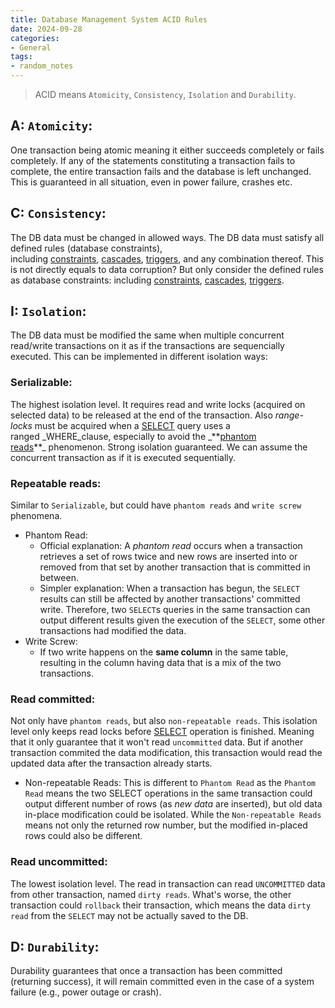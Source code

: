 ```yaml
---
title: Database Management System ACID Rules
date: 2024-09-28
categories:
- General
tags:
- random_notes
---
```


> ACID means `Atomicity`, `Consistency`, `Isolation` and `Durability`. 

## A: `Atomicity`:
One transaction being atomic meaning it either succeeds completely or fails completely. If any of the statements constituting a transaction fails to complete, the entire transaction fails and the database is left unchanged. This is guaranteed in all situation, even in power failure, crashes etc. 

## C: `Consistency`:
The DB data must be changed in allowed ways. The DB data must satisfy all defined rules (database constraints), including [constraints](https://en.wikipedia.org/wiki/Integrity_constraints "Integrity constraints"), [cascades](https://en.wikipedia.org/wiki/Cascading_rollback "Cascading rollback"), [triggers](https://en.wikipedia.org/wiki/Database_trigger "Database trigger"), and any combination thereof. This is not directly equals to data corruption? But only consider the defined rules as database constraints:  including [constraints](https://en.wikipedia.org/wiki/Integrity_constraints "Integrity constraints"), [cascades](https://en.wikipedia.org/wiki/Cascading_rollback "Cascading rollback"), [triggers](https://en.wikipedia.org/wiki/Database_trigger "Database trigger"). 


## I: `Isolation`:
The DB data must be modified the same when multiple concurrent read/write transactions on it as if the transactions are sequencially executed. This can be implemented in different isolation ways:

### Serializable:
The highest isolation level. It requires read and write locks (acquired on selected data) to be released at the end of the transaction. Also _range-locks_ must be acquired when a [SELECT](https://en.wikipedia.org/wiki/Select_(SQL) "Select (SQL)") query uses a ranged _WHERE_clause, especially to avoid the _**[phantom reads](https://en.wikipedia.org/wiki/Isolation_(database_systems)#Phantom_reads)**_ phenomenon. Strong isolation guaranteed. We can assume the concurrent transaction as if it is executed sequentially. 

### Repeatable reads:
Similar to `Serializable`, but could have `phantom reads` and `write screw` phenomena. 

- Phantom Read:
	- Official explanation: A _phantom read_ occurs when a transaction retrieves a set of rows twice and new rows are inserted into or removed from that set by another transaction that is committed in between.
	- Simpler explanation: When a transaction has begun, the `SELECT` results can still be affected by another transactions' committed write. Therefore, two `SELECT`s queries in the same transaction can output different results given the execution of the `SELECT`, some other transactions had modified the data. 
- Write Screw:
	- If two write happens on the **same column** in the same table, resulting in the column having data that is a mix of the two transactions.


### Read committed:
Not only have `phantom reads`, but also `non-repeatable reads`. This isolation level only keeps read locks before [SELECT](https://en.wikipedia.org/wiki/Select_(SQL) "Select (SQL)") operation is finished. Meaning that it only guarantee that it won't read `uncommitted` data. But if another transaction commited the data modification, this transaction would read the updated data after the transaction already starts. 

- Non-repeatable Reads: This is different to `Phantom Read` as the `Phantom Read` means the two SELECT operations in the same transaction could output different number of rows (as *new data* are inserted), but old data in-place modification could be isolated. While the `Non-repeatable Reads` means not only the returned row number, but the modified in-placed rows could also be different. 

### Read uncommitted:
The lowest isolation level. The read in transaction can read `UNCOMMITTED` data from other transaction, named `dirty reads`. What's worse, the other transaction could `rollback` their transaction, which means the data `dirty read` from the `SELECT` may not be actually saved to the DB. 

## D: `Durability`:
Durability guarantees that once a transaction has been committed (returning success), it will remain committed even in the case of a system failure (e.g., power outage or crash).